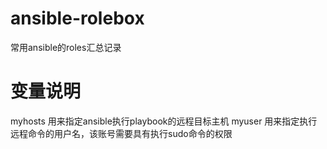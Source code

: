 # ansible-rolebox
常用ansible的roles汇总记录

# 变量说明
myhosts 用来指定ansible执行playbook的远程目标主机
myuser 用来指定执行远程命令的用户名，该账号需要具有执行sudo命令的权限
